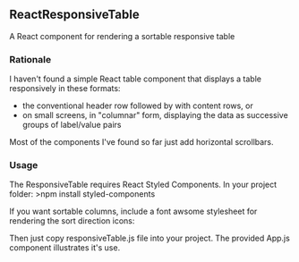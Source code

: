 ## ReactResponsiveTable
A React component for rendering a sortable responsive table

### Rationale
I haven't found a simple React table component that displays a table responsively in these formats:
- the conventional header row followed by with content rows, or
- on small screens, in "columnar" form, displaying the data as successive groups of label/value pairs  

Most of the components I've found so far just add horizontal scrollbars. 

### Usage
The ResponsiveTable requires React Styled Components. In your project folder: 
    >npm install styled-components

If you want sortable columns, include a font awsome stylesheet for rendering the sort direction icons:
    <link rel="stylesheet" href="https://use.fontawesome.com/releases/v5.8.1/css/all.css" crossorigin="anonymous">

Then just copy responsiveTable.js file into your project. The provided App.js component illustrates it's use.  
